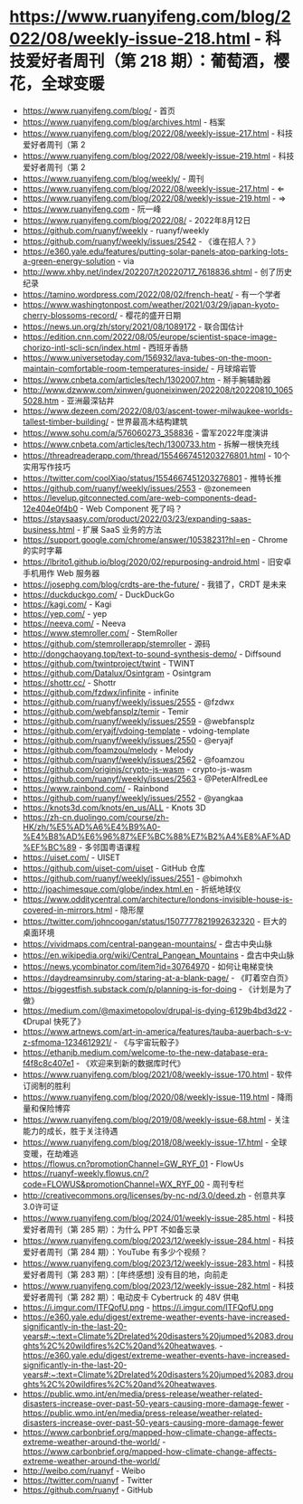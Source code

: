 # https://www.ruanyifeng.com/blog/2022/08/weekly-issue-218.html - 科技爱好者周刊（第 218 期）：葡萄酒，樱花，全球变暖

- https://www.ruanyifeng.com/blog/ - 首页
- https://www.ruanyifeng.com/blog/archives.html - 档案
- https://www.ruanyifeng.com/blog/2022/08/weekly-issue-217.html - 科技爱好者周刊（第 2
- https://www.ruanyifeng.com/blog/2022/08/weekly-issue-219.html - 科技爱好者周刊（第 2
- https://www.ruanyifeng.com/blog/weekly/ - 周刊
- https://www.ruanyifeng.com/blog/2022/08/weekly-issue-217.html - ⇐
- https://www.ruanyifeng.com/blog/2022/08/weekly-issue-219.html - ⇒
- https://www.ruanyifeng.com - 阮一峰
- https://www.ruanyifeng.com/blog/2022/08/ - 2022年8月12日
- https://github.com/ruanyf/weekly - ruanyf/weekly
- https://github.com/ruanyf/weekly/issues/2542 - 《谁在招人？》
- https://e360.yale.edu/features/putting-solar-panels-atop-parking-lots-a-green-energy-solution - via
- http://www.xhby.net/index/202207/t20220717_7618836.shtml - 创了历史纪录
- https://tamino.wordpress.com/2022/08/02/french-heat/ - 有一个学者
- https://www.washingtonpost.com/weather/2021/03/29/japan-kyoto-cherry-blossoms-record/ - 樱花的盛开日期
- https://news.un.org/zh/story/2021/08/1089172 - 联合国估计
- https://edition.cnn.com/2022/08/05/europe/scientist-space-image-chorizo-intl-scli-scn/index.html - 西班牙香肠
- https://www.universetoday.com/156932/lava-tubes-on-the-moon-maintain-comfortable-room-temperatures-inside/ - 月球熔岩管
- https://www.cnbeta.com/articles/tech/1302007.htm - 掰手腕辅助器
- http://www.dzwww.com/xinwen/guoneixinwen/202208/t20220810_10655028.htm - 亚洲最深钻井
- https://www.dezeen.com/2022/08/03/ascent-tower-milwaukee-worlds-tallest-timber-building/ - 世界最高木结构建筑
- https://www.sohu.com/a/576060273_358836 - 雷军2022年度演讲
- https://www.cnbeta.com/articles/tech/1300733.htm - 拆解一根快充线
- https://threadreaderapp.com/thread/1554667451203276801.html - 10个实用写作技巧
- https://twitter.com/coolXiao/status/1554667451203276801 - 推特长推
- https://github.com/ruanyf/weekly/issues/2553 - @zonemeen
- https://levelup.gitconnected.com/are-web-components-dead-12e404e0f4b0 - Web Component 死了吗？
- https://staysaasy.com/product/2022/03/23/expanding-saas-business.html - 扩展 SaaS 业务的方法
- https://support.google.com/chrome/answer/10538231?hl=en - Chrome 的实时字幕
- https://lbrito1.github.io/blog/2020/02/repurposing-android.html - 旧安卓手机用作 Web 服务器
- https://josephg.com/blog/crdts-are-the-future/ - 我错了，CRDT 是未来
- https://duckduckgo.com/ - DuckDuckGo
- https://kagi.com/ - Kagi
- https://yep.com/ - yep
- https://neeva.com/ - Neeva
- https://www.stemroller.com/ - StemRoller
- https://github.com/stemrollerapp/stemroller - 源码
- http://dongchaoyang.top/text-to-sound-synthesis-demo/ - Diffsound
- https://github.com/twintproject/twint - TWINT
- https://github.com/Datalux/Osintgram - Osintgram
- https://shottr.cc/ - Shottr
- https://github.com/fzdwx/infinite - infinite
- https://github.com/ruanyf/weekly/issues/2555 - @fzdwx
- https://github.com/webfansplz/temir - Temir
- https://github.com/ruanyf/weekly/issues/2559 - @webfansplz
- https://github.com/eryajf/vdoing-template - vdoing-template
- https://github.com/ruanyf/weekly/issues/2550 - @eryajf
- https://github.com/foamzou/melody - Melody
- https://github.com/ruanyf/weekly/issues/2562 - @foamzou
- https://github.com/originjs/crypto-js-wasm - crypto-js-wasm
- https://github.com/ruanyf/weekly/issues/2563 - @PeterAlfredLee
- https://www.rainbond.com/ - Rainbond
- https://github.com/ruanyf/weekly/issues/2552 - @yangkaa
- https://knots3d.com/knots/en_us/ALL - Knots 3D
- https://zh-cn.duolingo.com/course/zh-HK/zh/%E5%AD%A6%E4%B9%A0-%E4%B8%AD%E6%96%87%EF%BC%88%E7%B2%A4%E8%AF%AD%EF%BC%89 - 多邻国粤语课程
- https://uiset.com/ - UISET
- https://github.com/uiset-com/uiset - GitHub 仓库
- https://github.com/ruanyf/weekly/issues/2551 - @bimohxh
- http://joachimesque.com/globe/index.html.en - 折纸地球仪
- https://www.odditycentral.com/architecture/londons-invisible-house-is-covered-in-mirrors.html - 隐形屋
- https://twitter.com/johncoogan/status/1507777821992632320 - 巨大的桌面环境
- https://vividmaps.com/central-pangean-mountains/ - 盘古中央山脉
- https://en.wikipedia.org/wiki/Central_Pangean_Mountains - 盘古中央山脉
- https://news.ycombinator.com/item?id=30764970 - 如何让电梯变快
- https://daydreamsinruby.com/staring-at-a-blank-page/ - 《盯着空白页》
- https://biggestfish.substack.com/p/planning-is-for-doing - 《计划是为了做》
- https://medium.com/@maximetopolov/drupal-is-dying-6129b4bd3d22 - 《Drupal 快死了》
- https://www.artnews.com/art-in-america/features/tauba-auerbach-s-v-z-sfmoma-1234612921/ - 《与宇宙玩骰子》
- https://ethanjb.medium.com/welcome-to-the-new-database-era-f4f8c8c407e1 - 《欢迎来到新的数据库时代》
- https://www.ruanyifeng.com/blog/2021/08/weekly-issue-170.html - 软件订阅制的胜利
- https://www.ruanyifeng.com/blog/2020/08/weekly-issue-119.html - 降雨量和保险博弈
- https://www.ruanyifeng.com/blog/2019/08/weekly-issue-68.html - 关注能力的成长，胜于关注待遇
- https://www.ruanyifeng.com/blog/2018/08/weekly-issue-17.html - 全球变暖，在劫难逃
- https://flowus.cn?promotionChannel=GW_RYF_01 - FlowUs
- https://ruanyf-weekly.flowus.cn/?code=FLOWUS&promotionChannel=WX_RYF_00 - 周刊专栏
- http://creativecommons.org/licenses/by-nc-nd/3.0/deed.zh - 创意共享3.0许可证
- https://www.ruanyifeng.com/blog/2024/01/weekly-issue-285.html - 科技爱好者周刊（第 285 期）：为什么 PPT 不如备忘录
- https://www.ruanyifeng.com/blog/2023/12/weekly-issue-284.html - 科技爱好者周刊（第 284 期）：YouTube 有多少个视频？
- https://www.ruanyifeng.com/blog/2023/12/weekly-issue-283.html - 科技爱好者周刊（第 283 期）：[年终感想] 没有目的地，向前走
- https://www.ruanyifeng.com/blog/2023/12/weekly-issue-282.html - 科技爱好者周刊（第 282 期）：电动皮卡 Cybertruck 的 48V 供电
- https://i.imgur.com/ITFQofU.png - https://i.imgur.com/ITFQofU.png
- https://e360.yale.edu/digest/extreme-weather-events-have-increased-significantly-in-the-last-20-years#:~:text=Climate%2Drelated%20disasters%20jumped%2083,droughts%2C%20wildfires%2C%20and%20heatwaves. - https://e360.yale.edu/digest/extreme-weather-events-have-increased-significantly-in-the-last-20-years#:~:text=Climate%2Drelated%20disasters%20jumped%2083,droughts%2C%20wildfires%2C%20and%20heatwaves.
- https://public.wmo.int/en/media/press-release/weather-related-disasters-increase-over-past-50-years-causing-more-damage-fewer - https://public.wmo.int/en/media/press-release/weather-related-disasters-increase-over-past-50-years-causing-more-damage-fewer
- https://www.carbonbrief.org/mapped-how-climate-change-affects-extreme-weather-around-the-world/ - https://www.carbonbrief.org/mapped-how-climate-change-affects-extreme-weather-around-the-world/
- http://weibo.com/ruanyf - Weibo
- https://twitter.com/ruanyf - Twitter
- https://github.com/ruanyf - GitHub